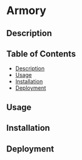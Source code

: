 # Armory

## Description

## Table of Contents
- [Description](#description)
- [Usage](#usage)
- [Installation](#installation)
- [Deployment](#deployment)

## Usage

## Installation

## Deployment

